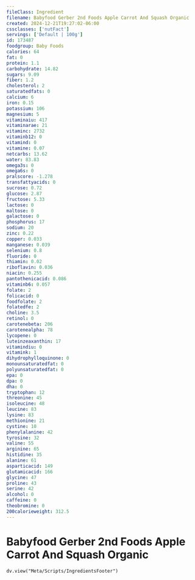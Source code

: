 ```yaml
---
fileClass: Ingredient
filename: Babyfood Gerber 2nd Foods Apple Carrot And Squash Organic
created: 2024-12-21T19:27:02-06:00
cssclasses: ['nutFact']
servings: ['Default | 100g']
id: 173487
foodgroup: Baby Foods
calories: 64
fat: 0
protein: 1.1
carbohydrate: 14.82
sugars: 9.09
fiber: 1.2
cholesterol: 2
saturatedfats: 0
calcium: 6
iron: 0.15
potassium: 106
magnesium: 5
vitaminaiu: 417
vitaminarae: 21
vitaminc: 2732
vitaminb12: 0
vitamind: 0
vitamine: 0.07
netcarbs: 13.62
water: 83.83
omega3s: 0
omega6s: 0
pralscore: -1.278
transfattyacids: 0
sucrose: 0.72
glucose: 2.87
fructose: 5.33
lactose: 0
maltose: 0
galactose: 0
phosphorus: 17
sodium: 20
zinc: 0.22
copper: 0.033
manganese: 0.039
selenium: 0.8
fluoride: 0
thiamin: 0.02
riboflavin: 0.036
niacin: 0.255
pantothenicacid: 0.086
vitaminb6: 0.057
folate: 2
folicacid: 0
foodfolate: 2
folatedfe: 2
choline: 3.5
retinol: 0
carotenebeta: 206
carotenealpha: 78
lycopene: 0
luteinzeaxanthin: 17
vitamindiu: 0
vitamink: 1
dihydrophylloquinone: 0
monounsaturatedfat: 0
polyunsaturatedfat: 0
epa: 0
dpa: 0
dha: 0
tryptophan: 12
threonine: 45
isoleucine: 48
leucine: 83
lysine: 83
methionine: 21
cystine: 10
phenylalanine: 42
tyrosine: 32
valine: 55
arginine: 65
histidine: 35
alanine: 61
asparticacid: 149
glutamicacid: 166
glycine: 47
proline: 43
serine: 42
alcohol: 0
caffeine: 0
theobromine: 0
200calorieweight: 312.5
---
```


# Babyfood Gerber 2nd Foods Apple Carrot And Squash Organic

```dataviewjs
dv.view("Meta/Scripts/IngredientsFooter")
```